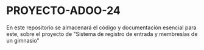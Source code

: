 # PROYECTO-ADOO-24
En este repositorio se almacenará el código y documentación esencial para este, sobre el proyecto de "Sistema de registro de entrada y membresías de un gimnasio"

